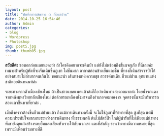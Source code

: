 ```yaml
---
layout: post
title: "บันทึกการเดินทาง ณ กิ่วแม่ปาน"
date: 2014-10-25 16:54:46
author: Admin
categories: 
- blog 
- Wordpress
- Photoshop
img: post5.jpg
thumb: thumb05.jpg
---
```


<b>สวัสดีค่ะ</b> ขอบอกก่อนเลยนะคะว่า ถ้าใครคิดอยากจะเดินป่า แต่ยังไม่พร้อมถึงขั้นผจญภัย ที่นี่เลยค่ะ เหมาะสำหรับผู้หัดที่จะเริ่มเดินขึ้นภูเขา ไม่ชันมาก อากาศค่อนข้างเย็นและชื้น ที่ทางก็เดินสำรวจป่าได้อย่างสบายไม่ลำบากจนเกินไป ขอแนะนำ เส้นทางแห่งความสุข สวรรค์บนดิน กิ่วแม่ปาน อุทยานแห่งชาติดอยอินทนนท์ค่ะ

ระยะทางจากตัวเมืองเชียงใหม่ ถ้าเป็นชาวแบคแพคแล้วล่ะก็ถือว่าเดินทางสะดวกมากค่ะ โดยนั่งรถแดงจากหลังมหาวิทยาลัยเชียงใหม่ ต่อด้วยรถเหลืองนั่งมาจนถึงอำเภอจอมทอง ณ จุดตรงนั้นจะมีบริการรถสองแถวขึ้นพาเที่ยวค่ะ . <!--more-->

เมื่อถึงคราวต้องขึ้นกิ่วแม่ปานแล้ว ถึงแม้การเดินทางครั้งนี้ จะไม่ใช่ภูเขาที่ท้าทายที่สุด สูงทีสุด แต่มีความประทับใจมากมายระหว่างการเดินทาง ทั้งธรรมชาติ ต้นไม้สัตว์ป่า ไกด์ผู้น่ารักที่ไม่เพียงแต่นำทาง พี่เขายังคุยเก่งสร้างรอบยิ้มและเสียงหัวเราะให้กับพวกเรา และที่สำคัญ ระหว่างทางมีความหมายที่สุด เพราะมีเพื่อนร่วมทางที่ดี 


[hampden]: https://github.com/jekyll/jekyll
